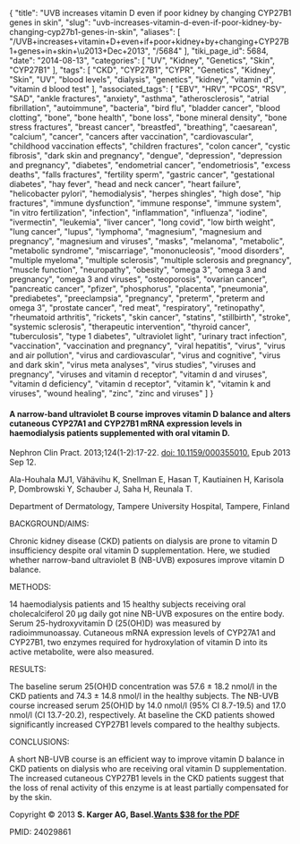 {
    "title": "UVB increases vitamin D even if poor kidney by changing CYP27B1 genes in skin",
    "slug": "uvb-increases-vitamin-d-even-if-poor-kidney-by-changing-cyp27b1-genes-in-skin",
    "aliases": [
        "/UVB+increases+vitamin+D+even+if+poor+kidney+by+changing+CYP27B1+genes+in+skin+\u2013+Dec+2013",
        "/5684"
    ],
    "tiki_page_id": 5684,
    "date": "2014-08-13",
    "categories": [
        "UV",
        "Kidney",
        "Genetics",
        "Skin",
        "CYP27B1"
    ],
    "tags": [
        "CKD",
        "CYP27B1",
        "CYPR",
        "Genetics",
        "Kidney",
        "Skin",
        "UV",
        "blood levels",
        "dialysis",
        "genetics",
        "kidney",
        "vitamin d",
        "vitamin d blood test"
    ],
    "associated_tags": [
        "EBV",
        "HRV",
        "PCOS",
        "RSV",
        "SAD",
        "ankle fractures",
        "anxiety",
        "asthma",
        "atherosclerosis",
        "atrial fibrillation",
        "autoimmune",
        "bacteria",
        "bird flu",
        "bladder cancer",
        "blood clotting",
        "bone",
        "bone health",
        "bone loss",
        "bone mineral density",
        "bone stress fractures",
        "breast cancer",
        "breastfed",
        "breathing",
        "caesarean",
        "calcium",
        "cancer",
        "cancers after vaccination",
        "cardiovascular",
        "childhood vaccination effects",
        "children fractures",
        "colon cancer",
        "cystic fibrosis",
        "dark skin and pregnancy",
        "dengue",
        "depression",
        "depression and pregnancy",
        "diabetes",
        "endometrial cancer",
        "endometriosis",
        "excess deaths",
        "falls fractures",
        "fertility sperm",
        "gastric cancer",
        "gestational diabetes",
        "hay fever",
        "head and neck cancer",
        "heart failure",
        "helicobacter pylori",
        "hemodialysis",
        "herpes shingles",
        "high dose",
        "hip fractures",
        "immune dysfunction",
        "immune response",
        "immune system",
        "in vitro fertilization",
        "infection",
        "inflammation",
        "influenza",
        "iodine",
        "ivermectin",
        "leukemia",
        "liver cancer",
        "long covid",
        "low birth weight",
        "lung cancer",
        "lupus",
        "lymphoma",
        "magnesium",
        "magnesium and pregnancy",
        "magnesium and viruses",
        "masks",
        "melanoma",
        "metabolic",
        "metabolic syndrome",
        "miscarriage",
        "mononucleosis",
        "mood disorders",
        "multiple myeloma",
        "multiple sclerosis",
        "multiple sclerosis and pregnancy",
        "muscle function",
        "neuropathy",
        "obesity",
        "omega 3",
        "omega 3 and pregnancy",
        "omega 3 and viruses",
        "osteoporosis",
        "ovarian cancer",
        "pancreatic cancer",
        "pfizer",
        "phosphorus",
        "placenta",
        "pneumonia",
        "prediabetes",
        "preeclampsia",
        "pregnancy",
        "preterm",
        "preterm and omega 3",
        "prostate cancer",
        "red meat",
        "respiratory",
        "retinopathy",
        "rheumatoid arthritis",
        "rickets",
        "skin cancer",
        "statins",
        "stillbirth",
        "stroke",
        "systemic sclerosis",
        "therapeutic intervention",
        "thyroid cancer",
        "tuberculosis",
        "type 1 diabetes",
        "ultraviolet light",
        "urinary tract infection",
        "vaccination",
        "vaccination and pregnancy",
        "viral hepatitis",
        "virus",
        "virus and air pollution",
        "virus and cardiovascular",
        "virus and cognitive",
        "virus and dark skin",
        "virus meta analyses",
        "virus studies",
        "viruses and pregnancy",
        "viruses and vitamin d receptor",
        "vitamin d and viruses",
        "vitamin d deficiency",
        "vitamin d receptor",
        "vitamin k",
        "vitamin k and viruses",
        "wound healing",
        "zinc",
        "zinc and viruses"
    ]
}


#### A narrow-band ultraviolet B course improves vitamin D balance and alters cutaneous CYP27A1 and CYP27B1 mRNA expression levels in haemodialysis patients supplemented with oral vitamin D.

Nephron Clin Pract. 2013;124(1-2):17-22. [doi: 10.1159/000355010.](https://doi.org/10.1159/000355010.) Epub 2013 Sep 12.

Ala-Houhala MJ1, Vähävihu K, Snellman E, Hasan T, Kautiainen H, Karisola P, Dombrowski Y, Schauber J, Saha H, Reunala T.

Department of Dermatology, Tampere University Hospital, Tampere, Finland

BACKGROUND/AIMS:

Chronic kidney disease (CKD) patients on dialysis are prone to vitamin D insufficiency despite oral vitamin D supplementation. Here, we studied whether narrow-band ultraviolet B (NB-UVB) exposures improve vitamin D balance.

METHODS:

14 haemodialysis patients and 15 healthy subjects receiving oral cholecalciferol 20 µg daily got nine NB-UVB exposures on the entire body. Serum 25-hydroxyvitamin D (25(OH)D) was measured by radioimmunoassay. Cutaneous mRNA expression levels of CYP27A1 and CYP27B1, two enzymes required for hydroxylation of vitamin D into its active metabolite, were also measured.

RESULTS:

The baseline serum 25(OH)D concentration was 57.6 ± 18.2 nmol/l in the CKD patients and 74.3 ± 14.8 nmol/l in the healthy subjects. The NB-UVB course increased serum 25(OH)D by 14.0 nmol/l (95% CI 8.7-19.5) and 17.0 nmol/l (CI 13.7-20.2), respectively. At baseline the CKD patients showed significantly increased CYP27B1 levels compared to the healthy subjects.

CONCLUSIONS:

A short NB-UVB course is an efficient way to improve vitamin D balance in CKD patients on dialysis who are receiving oral vitamin D supplementation. The increased cutaneous CYP27B1 levels in the CKD patients suggest that the loss of renal activity of this enzyme is at least partially compensated for by the skin.

Copyright © 2013  **S. Karger AG, Basel.[Wants $38 for the PDF](http://www.karger.com/Article/FullText/355010)** 

PMID: 24029861